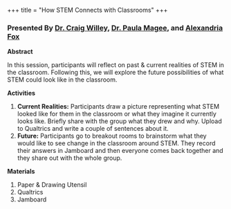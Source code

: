 +++
title = "How STEM Connects with Classrooms"
+++

### Presented By [Dr. Craig Willey](https://dehsi2022.netlify.app/background/meettheteam/#dr-craig-willey), [Dr. Paula Magee](https://dehsi2022.netlify.app/background/meettheteam/#dr-paula-magee), and [Alexandria Fox](https://dehsi2022.netlify.app/background/meettheteam/#alexandria-fox)

**Abstract**

In this session, participants will reflect on past & current realities of STEM in the classroom. Following this, we will explore the future possibilities of what STEM could look like in the classroom.

**Activities**

1. **Current Realities:** Participants draw a picture representing what STEM looked like for them in the classroom or what they imagine it currently looks like. Briefly share with the group what they drew and why. Upload to Qualtrics and write a couple of sentences about it.
2. **Future:** Participants go to breakout rooms to brainstorm what they would like to see change in the classroom around STEM. They record their answers in Jamboard and then everyone comes back together and they share out with the whole group.

**Materials**

1. Paper & Drawing Utensil
2. Qualtrics
3. Jamboard